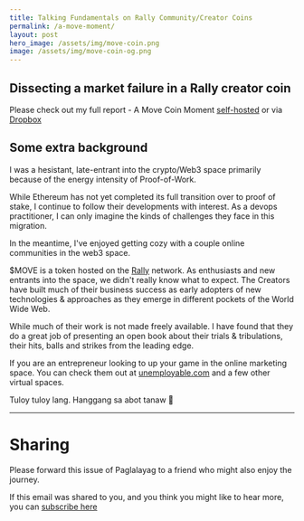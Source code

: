 ```yaml
---
title: Talking Fundamentals on Rally Community/Creator Coins
permalink: /a-move-moment/
layout: post
hero_image: /assets/img/move-coin.png
image: /assets/img/move-coin-og.png
---
```


## Dissecting a market failure in a Rally creator coin

Please check out my full report - A Move Coin Moment [self-hosted](/assets/pdf/move-coin-moment.pdf) or via [Dropbox](https://www.dropbox.com/s/y04q2nh1v32mqdv/A%20MOVE%20coin%20moment.pdf?dl=0)

## Some extra background

I was a hesistant, late-entrant into the crypto/Web3 space primarily because of the energy intensity of Proof-of-Work.  

While Ethereum has not yet completed its full transition over to proof of stake, I continue to follow their developments with interest.  As a devops practitioner, I can only imagine the kinds of challenges they face in this migration.

In the meantime, I've enjoyed getting cozy with a couple online communities in the web3 space.  

$MOVE is a token hosted on the [Rally](https://rally.io) network.  As enthusiasts and new entrants into the space, we didn't really know what to expect.  The Creators have built much of their business success as early adopters of new technologies & approaches as they emerge in different pockets of the World Wide Web.

While much of their work is not made freely available.  I have found that they do a great job of presenting an open book about their trials & tribulations, their hits, balls and strikes from the leading edge.

If you are an entrepreneur looking to up your game in the online marketing space. You can check them out at [unemployable.com](unemployable.com)
and a few other virtual spaces.


Tuloy tuloy lang.  Hanggang sa abot tanaw 🖖


---

# Sharing

Please forward this issue of Paglalayag to a friend who might also enjoy the journey.

If this email was shared to you, and you think you might like to hear more, you can [subscribe here](https://ck.paglalayag.net/)